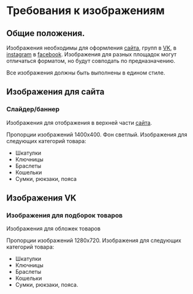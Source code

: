 # Требования к изображениям

## Общие положения.

Изображения необходимы для оформления [сайта](http://myhandicraft.ru), групп в [VK](https://vk.com/myhandicraftspb), в [instagram](https://www.instagram.com/myhandicraftru/?hl=ru) в [facebook](https://www.facebook.com/myhandicraftru). Изображения для разных площадок могут отличаться форматом, но будут совподать по предназначению. 

Все изображения должны быть выполнены в едином стиле.

## Изображения для сайта

### Слайдер/баннер

Изображения для отображения в верхней части [сайта](http://myhandicraft.ru).

Пропорции изображений 1400x400. Фон светлый.
Изображения для следующих категорий товара:
  - Шкатулки
  - Ключницы
  - Браслеты
  - Кошельки
  - Сумки, рюкзаки, пояса

## Изображения VK

### Изображения для подборок товаров

Изображения для обложек товаров

Пропорции изображений 1280x720. 
Изображения для следующих категорий товара:
  - Шкатулки
  - Ключницы
  - Браслеты
  - Кошельки
  - Сумки, рюкзаки, пояса.
